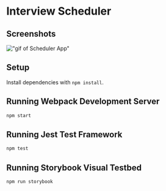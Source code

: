 # Interview Scheduler

## Screenshots
!["gif of Scheduler App"](https://im7.ezgif.com/tmp/ezgif-7-e920b2bcc28f.gif)

## Setup

Install dependencies with `npm install`.

## Running Webpack Development Server

```sh
npm start
```

## Running Jest Test Framework

```sh
npm test
```

## Running Storybook Visual Testbed

```sh
npm run storybook
```
